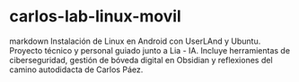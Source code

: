 # carlos-lab-linux-movil
markdown Instalación de Linux en Android con UserLAnd y Ubuntu. Proyecto técnico y personal guiado junto a Lia - IA. Incluye herramientas de ciberseguridad, gestión de bóveda digital en Obsidian y reflexiones del camino autodidacta de Carlos Páez.
